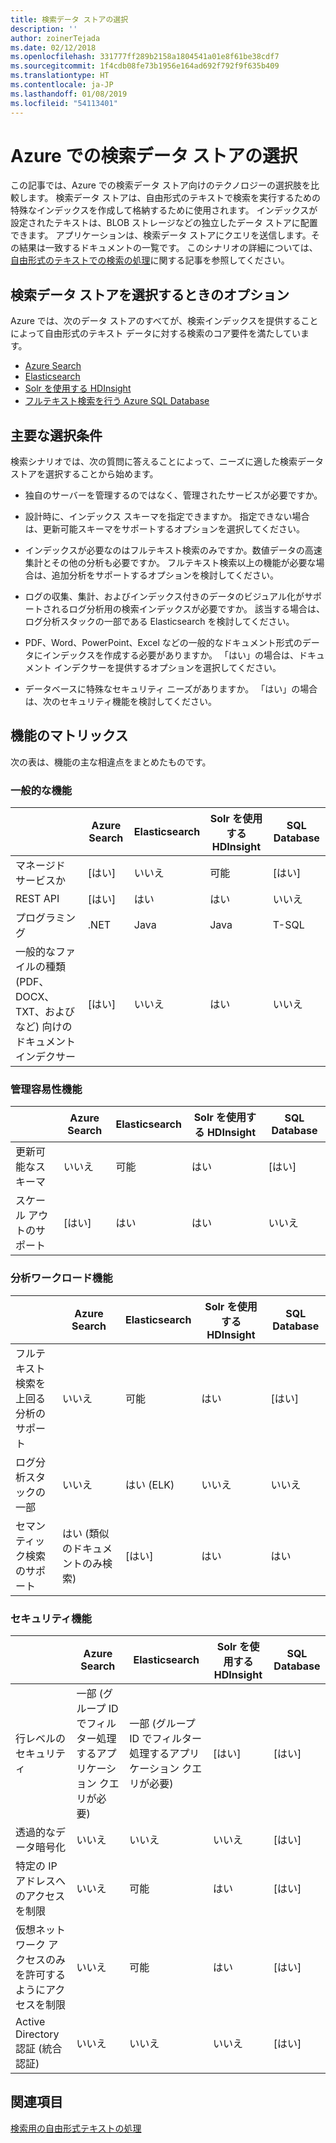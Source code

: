 ```yaml
---
title: 検索データ ストアの選択
description: ''
author: zoinerTejada
ms.date: 02/12/2018
ms.openlocfilehash: 331777ff289b2158a1804541a01e8f61be38cdf7
ms.sourcegitcommit: 1f4cdb08fe73b1956e164ad692f792f9f635b409
ms.translationtype: HT
ms.contentlocale: ja-JP
ms.lasthandoff: 01/08/2019
ms.locfileid: "54113401"
---
```

# <a name="choosing-a-search-data-store-in-azure"></a>Azure での検索データ ストアの選択

この記事では、Azure での検索データ ストア向けのテクノロジーの選択肢を比較します。 検索データ ストアは、自由形式のテキストで検索を実行するための特殊なインデックスを作成して格納するために使用されます。 インデックスが設定されたテキストは、BLOB ストレージなどの独立したデータ ストアに配置できます。 アプリケーションは、検索データ ストアにクエリを送信します。その結果は一致するドキュメントの一覧です。 このシナリオの詳細については、[自由形式のテキストでの検索の処理](../scenarios/search.md)に関する記事を参照してください。

<!-- markdownlint-disable MD026 -->

## <a name="what-are-your-options-when-choosing-a-search-data-store"></a>検索データ ストアを選択するときのオプション

<!-- markdownlint-enable MD026 -->

Azure では、次のデータ ストアのすべてが、検索インデックスを提供することによって自由形式のテキスト データに対する検索のコア要件を満たしています。

- [Azure Search](/azure/search/search-what-is-azure-search)
- [Elasticsearch](https://azuremarketplace.microsoft.com/marketplace/apps/elastic.elasticsearch?tab=Overview)
- [Solr を使用する HDInsight](/azure/hdinsight/hdinsight-hadoop-solr-install-linux)
- [フルテキスト検索を行う Azure SQL Database](/sql/relational-databases/search/full-text-search)

## <a name="key-selection-criteria"></a>主要な選択条件

検索シナリオでは、次の質問に答えることによって、ニーズに適した検索データ ストアを選択することから始めます。

- 独自のサーバーを管理するのではなく、管理されたサービスが必要ですか。

- 設計時に、インデックス スキーマを指定できますか。 指定できない場合は、更新可能スキーマをサポートするオプションを選択してください。

- インデックスが必要なのはフルテキスト検索のみですか。数値データの高速集計とその他の分析も必要ですか。 フルテキスト検索以上の機能が必要な場合は、追加分析をサポートするオプションを検討してください。

- ログの収集、集計、およびインデックス付きのデータのビジュアル化がサポートされるログ分析用の検索インデックスが必要ですか。 該当する場合は、ログ分析スタックの一部である Elasticsearch を検討してください。

- PDF、Word、PowerPoint、Excel などの一般的なドキュメント形式のデータにインデックスを作成する必要がありますか。 「はい」の場合は、ドキュメント インデクサーを提供するオプションを選択してください。

- データベースに特殊なセキュリティ ニーズがありますか。 「はい」の場合は、次のセキュリティ機能を検討してください。

## <a name="capability-matrix"></a>機能のマトリックス

次の表は、機能の主な相違点をまとめたものです。

### <a name="general-capabilities"></a>一般的な機能

| | Azure Search | Elasticsearch | Solr を使用する HDInsight | SQL Database |
| --- | --- | --- | --- | --- |
| マネージド サービスか | [はい] | いいえ  | 可能  | [はい] |  
| REST API | [はい] | はい | はい | いいえ  |
| プログラミング | .NET | Java | Java | T-SQL |
| 一般的なファイルの種類 (PDF、DOCX、TXT、およびなど) 向けのドキュメント インデクサー | [はい] | いいえ  | はい | いいえ  |

### <a name="manageability-capabilities"></a>管理容易性機能

| | Azure Search | Elasticsearch | Solr を使用する HDInsight | SQL Database |
| --- | --- | --- | --- | --- |
| 更新可能なスキーマ | いいえ  | 可能  | はい | [はい] |
| スケール アウトのサポート  | [はい] | はい | はい | いいえ  |

### <a name="analytic-workload-capabilities"></a>分析ワークロード機能

| | Azure Search | Elasticsearch | Solr を使用する HDInsight | SQL Database |
| --- | --- | --- | --- | --- |
| フルテキスト検索を上回る分析のサポート | いいえ  | 可能  | はい | [はい] |
| ログ分析スタックの一部 | いいえ  | はい (ELK) |  いいえ  | いいえ  |
| セマンティック検索のサポート | はい (類似のドキュメントのみ検索) | [はい] | はい | はい |

### <a name="security-capabilities"></a>セキュリティ機能

| | Azure Search | Elasticsearch | Solr を使用する HDInsight | SQL Database |
| --- | --- | --- | --- | --- |
| 行レベルのセキュリティ | 一部 (グループ ID でフィルター処理するアプリケーション クエリが必要) | 一部 (グループ ID でフィルター処理するアプリケーション クエリが必要) | [はい] | [はい] |
| 透過的なデータ暗号化 | いいえ  | いいえ  | いいえ  | [はい] |  
| 特定の IP アドレスへのアクセスを制限 | いいえ  | 可能  | はい | [はい] |
| 仮想ネットワーク アクセスのみを許可するようにアクセスを制限 | いいえ  | 可能  | はい | [はい] |  
| Active Directory 認証 (統合認証) | いいえ  | いいえ  | いいえ  | [はい] |

## <a name="see-also"></a>関連項目

[検索用の自由形式テキストの処理](../scenarios/search.md)
